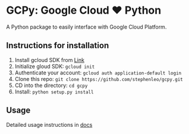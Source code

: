 # GCPy: Google Cloud ♥ Python 

A Python package to easily interface with Google Cloud Platform.

## Instructions for installation
1. Install gcloud SDK from [Link](https://cloud.google.com/sdk/docs/install)
2. Initialize gloud SDK: `gcloud init`
3. Authenticate your account: `gcloud auth application-default login`
4. Clone this repo: `git clone https://github.com/stephenleo/gcpy.git`
5. CD into the directory: `cd gcpy`
6. Install: `python setup.py install`

## Usage
Detailed usage instructions in [docs](docs/docs.ipynb)